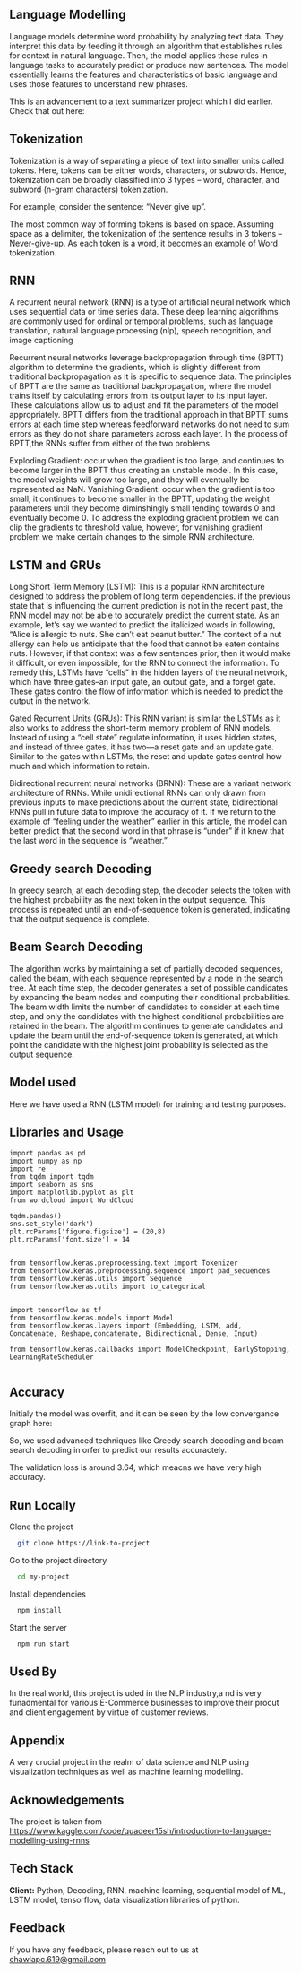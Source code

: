 
## Language Modelling

Language models determine word probability by analyzing text data. They interpret this data by feeding it through an algorithm that establishes rules for context in natural language. Then, the model applies these rules in language tasks to accurately predict or produce new sentences. The model essentially learns the features and characteristics of basic language and uses those features to understand new phrases.

This is an advancement to a text summarizer project which I did earlier. Check that out here:

## Tokenization
Tokenization is a way of separating a piece of text into smaller units called tokens. Here, tokens can be either words, characters, or subwords. Hence, tokenization can be broadly classified into 3 types – word, character, and subword (n-gram characters) tokenization.

For example, consider the sentence: “Never give up”.

The most common way of forming tokens is based on space. Assuming space as a delimiter, the tokenization of the sentence results in 3 tokens – Never-give-up. As each token is a word, it becomes an example of Word tokenization.



## RNN
A recurrent neural network (RNN) is a type of artificial neural network which uses sequential data or time series data. These deep learning algorithms are commonly used for ordinal or temporal problems, such as language translation, natural language processing (nlp), speech recognition, and image captioning

Recurrent neural networks leverage backpropagation through time (BPTT) algorithm to determine the gradients, which is slightly different from traditional backpropagation as it is specific to sequence data. The principles of BPTT are the same as traditional backpropagation, where the model trains itself by calculating errors from its output layer to its input layer. These calculations allow us to adjust and fit the parameters of the model appropriately. BPTT differs from the traditional approach in that BPTT sums errors at each time step whereas feedforward networks do not need to sum errors as they do not share parameters across each layer.
In the process of BPTT,the RNNs suffer from either of the two problems

Exploding Gradient: occur when the gradient is too large, and continues to become larger in the BPTT thus creating an unstable model. In this case, the model weights will grow too large, and they will eventually be represented as NaN.
Vanishing Gradient: occur when the gradient is too small, it continues to become smaller in the BPTT, updating the weight parameters until they become diminshingly small tending towards 0 and eventually become 0.
To address the exploding gradient problem we can clip the gradients to threshold value, however, for vanishing gradient problem we make certain changes to the simple RNN architecture.


## LSTM and GRUs
Long Short Term Memory (LSTM): This is a popular RNN architecture designed to address the problem of long term dependencies. if the previous state that is influencing the current prediction is not in the recent past, the RNN model may not be able to accurately predict the current state. As an example, let’s say we wanted to predict the italicized words in following, “Alice is allergic to nuts. She can’t eat peanut butter.” The context of a nut allergy can help us anticipate that the food that cannot be eaten contains nuts. However, if that context was a few sentences prior, then it would make it difficult, or even impossible, for the RNN to connect the information. To remedy this, LSTMs have “cells” in the hidden layers of the neural network, which have three gates–an input gate, an output gate, and a forget gate. These gates control the flow of information which is needed to predict the output in the network.

Gated Recurrent Units (GRUs): This RNN variant is similar the LSTMs as it also works to address the short-term memory problem of RNN models. Instead of using a “cell state” regulate information, it uses hidden states, and instead of three gates, it has two—a reset gate and an update gate. Similar to the gates within LSTMs, the reset and update gates control how much and which information to retain.

Bidirectional recurrent neural networks (BRNN): These are a variant network architecture of RNNs. While unidirectional RNNs can only drawn from previous inputs to make predictions about the current state, bidirectional RNNs pull in future data to improve the accuracy of it. If we return to the example of “feeling under the weather” earlier in this article, the model can better predict that the second word in that phrase is “under” if it knew that the last word in the sequence is “weather.”


## Greedy search Decoding
In greedy search, at each decoding step, the decoder selects the token with the highest probability as the next token in the output sequence. This process is repeated until an end-of-sequence token is generated, indicating that the output sequence is complete.

## Beam Search Decoding
The algorithm works by maintaining a set of partially decoded sequences, called the beam, with each sequence represented by a node in the search tree. At each time step, the decoder generates a set of possible candidates by expanding the beam nodes and computing their conditional probabilities. The beam width limits the number of candidates to consider at each time step, and only the candidates with the highest conditional probabilities are retained in the beam.
The algorithm continues to generate candidates and update the beam until the end-of-sequence token is generated, at which point the candidate with the highest joint probability is selected as the output sequence.


## Model used
Here we have used a RNN (LSTM model) for training and testing purposes.
## Libraries and Usage

```
import pandas as pd 
import numpy as np
import re
from tqdm import tqdm
import seaborn as sns
import matplotlib.pyplot as plt
from wordcloud import WordCloud

tqdm.pandas()
sns.set_style('dark')
plt.rcParams['figure.figsize'] = (20,8)
plt.rcParams['font.size'] = 14


from tensorflow.keras.preprocessing.text import Tokenizer
from tensorflow.keras.preprocessing.sequence import pad_sequences
from tensorflow.keras.utils import Sequence
from tensorflow.keras.utils import to_categorical


import tensorflow as tf
from tensorflow.keras.models import Model
from tensorflow.keras.layers import (Embedding, LSTM, add, Concatenate, Reshape,concatenate, Bidirectional, Dense, Input)

from tensorflow.keras.callbacks import ModelCheckpoint, EarlyStopping, LearningRateScheduler


```






## Accuracy

Initialy the model was overfit, and it can be seen by the low convergance graph here:

So, we used advanced techniques like Greedy search decoding and beam search decoding in orfer to predict our results accuractely.

The validation loss is around 3.64, which meacns we have very high accuracy.




## Run Locally

Clone the project

```bash
  git clone https://link-to-project
```

Go to the project directory

```bash
  cd my-project
```

Install dependencies

```bash
  npm install
```

Start the server

```bash
  npm run start
```


## Used By
In the real world, this project is uded in the NLP industry,a nd is very funadmental for various E-Commerce businesses to improve their procut and client engagement by virtue of customer reviews.
## Appendix

A very crucial project in the realm of data science and NLP using visualization techniques as well as machine learning modelling.

## Acknowledgements

The project is taken from
https://www.kaggle.com/code/quadeer15sh/introduction-to-language-modelling-using-rnns
## Tech Stack

**Client:** Python, Decoding, RNN, machine learning, sequential model of ML, LSTM model, tensorflow, data visualization libraries of python.



## Feedback

If you have any feedback, please reach out to us at chawlapc.619@gmail.com

